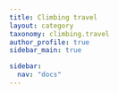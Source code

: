 ```yaml
---
title: Climbing travel
layout: category
taxonomy: climbing.travel
author_profile: true
sidebar_main: true

sidebar:
  nav: "docs"
---
```

